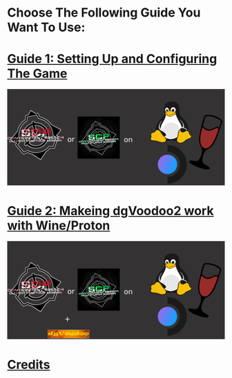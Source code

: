 # Choose The Following Guide You Want To Use:
# **[Guide 1: Setting Up and Configuring The Game](https://github.com/MrBonely/SCP-UER-Linux-SteamDeck-Setup/blob/main/GUIDE1.md)** 

![](img/Guide1Logo%20(Edited).png)
#
# **[Guide 2: Makeing dgVoodoo2 work with Wine/Proton](https://github.com/MrBonely/SCP-UER-Linux-SteamDeck-Setup/blob/main/GUIDE2.md)** 
![](img/Guide2Logo%20(Edited).png)
#
# [Credits](https://github.com/MrBonely/SCP-UER-Linux-SteamDeck-Setup/blob/main/CREDITS.md)